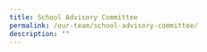 ```yaml
---
title: School Advisory Committee
permalink: /our-team/school-advisory-committee/
description: ""
---
```

